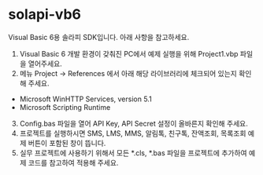 # solapi-vb6
Visual Basic 6용 솔라피 SDK입니다. 아래 사항을 참고하세요.

1. Visual Basic 6 개발 환경이 갖춰진 PC에서 예제 실행을 위해 Project1.vbp 파일을 열어주세요.
2. 메뉴 Project -> References 에서 아래 해당 라이브러리에 체크되어 있는지 확인해 주세요.
  - Microsoft WinHTTP Services, version 5.1
  - Microsoft Scripting Runtime
3. Config.bas 파일을 열어 API Key, API Secret 설정이 올바른지 확인해 주세요.
4. 프로젝트를 실행하시면 SMS, LMS, MMS, 알림톡, 친구톡, 잔액조회, 목록조회 예제 버튼이 포함된 창이 뜹니다.
5. 실무 프로젝트에 사용하기 위해서 모든 *.cls, *.bas 파일을 프로젝트에 추가하여 예제 코드를 참고하여 적용해 주세요.

